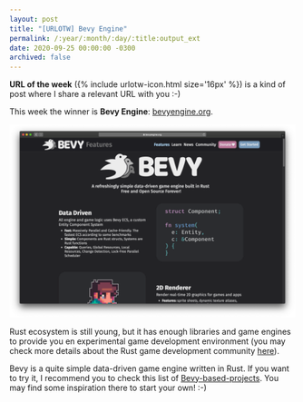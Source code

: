 ```yaml
---
layout: post
title: "[URLOTW] Bevy Engine"
permalink: /:year/:month/:day/:title:output_ext
date: 2020-09-25 00:00:00 -0300
archived: false
---
```


<p>
  <b>URL of the week</b> ({% include urlotw-icon.html size='16px' %}) is a kind of post where I share a relevant URL with you :-)
</p>

This week the winner is **Bevy Engine**:
[bevyengine.org](https://bevyengine.org).

[![Bevy Engine website](/assets/bevy-engine.png "Bevy Engine website")](/assets/bevy-engine.png)

Rust ecosystem is still young, but it has enough libraries and game engines to provide you en experimental game development environment (you may check more details about the Rust game development community [here](https://arewegameyet.rs)).

Bevy is a quite simple data-driven game engine written in Rust. If you want to try it, I recommend you to check this list of [Bevy-based-projects](https://github.com/bevyengine/awesome-bevy). You may find some inspiration there to start your own! :-)
